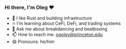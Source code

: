### Hi there, I'm Oleg ❤️
- 🦀 I like Rust and building infrastructure
- 🔥 I'm learning about CeFi, DeFi, and trading systems
- 👀 Ask me about breakdancing and beatboxing
- 📫 How to reach me: ogolev@princeton.edu
- 😄 Pronouns: he/him
